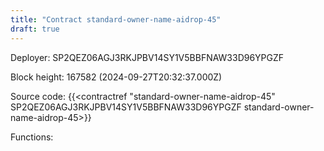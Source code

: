 ```yaml
---
title: "Contract standard-owner-name-aidrop-45"
draft: true
---
```

Deployer: SP2QEZ06AGJ3RKJPBV14SY1V5BBFNAW33D96YPGZF


 



Block height: 167582 (2024-09-27T20:32:37.000Z)

Source code: {{<contractref "standard-owner-name-aidrop-45" SP2QEZ06AGJ3RKJPBV14SY1V5BBFNAW33D96YPGZF standard-owner-name-aidrop-45>}}

Functions:


